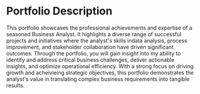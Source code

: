 # Portfolio Description
This portfolio showcases the professional achievements and expertise of a seasoned Business Analyst. It highlights a diverse range of successful projects and initiatives where the analyst's skills indata analysis, process improvement, and stakeholder collaboration have driven significant outcomes. Through the portfolio, you will gain insight into my ability to identify and address critical business challenges, deliver actionable insights, and optimize operational efficiency. With a strong focus on driving growth and acheivieing strategic objectives, this portfolio demonstrates the analyst's value in translating complex business requirements into tangible results.
